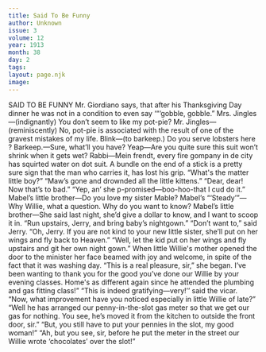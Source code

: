 ```yaml
---
title: Said To Be Funny
author: Unknown
issue: 3
volume: 12
year: 1913
month: 38
day: 2
tags:
layout: page.njk
image:
---
```

SAID TO BE FUNNY   Mr. Giordiano says, that after his Thanksgiving Day dinner he was not in a condition to even say ‘“‘gobble, gobble.”       Mrs. Jingles—(indignantly) You don’t seem to like my pot-pie?    Mr. Jingles—(reminiscently) No, pot-pie is associated with the result of one of the gravest mistakes of my life.       Blink—(to barkeep.) Do you serve lobsters here ?    Barkeep.—Sure, what’ll you have?       Yeap—Are you quite sure this suit won’t shrink when it gets wet?    Rabbi—Mein frendt, every fire gompany in de city has squirted water on dot suit.       A bundle on the end of a stick is a pretty sure sign that the man who carries it, has lost his grip.       “What's the matter little boy?”    “Maw’s gone and drownded all the little kittens.”    “Dear, dear! Now that’s to bad.”    “Yep, an’ she p-promised—boo-hoo-that I cud do it.”       Mabel’s little brother—Do you love my sister Mable?    Mabel’s “‘Steady’”—Why Willie, what a question. Why do you want to know?    Mabel’s little brother—She said last night, she’d give a dollar to know, and I want to scoop it in.       “Run upstairs, Jerry, and bring baby’s nightgown.”    “Don’t want to,” said Jerry.    “Oh, Jerry. If you are not kind to your new little sister, she’ll put on her wings and fly back to Heaven.”    “Well, let the kid put on her wings and fly upstairs and git her own night gown.”       When little Willie's mother opened the door to the minister her face beamed with joy and welcome, in spite of the fact that it was washing day. “This is a real pleasure, sir,” she began. I’ve been wanting to thank you for the good you’ve done our Willie by your evening classes. Home's as different again since he attended the plumbing and gas fitting class!”    “This is indeed gratifying—very!’’ said the vicar. “Now, what improvement have you noticed especially in little Willie of late?”    “Well he has arranged our penny-in-the-slot gas meter so that we get our gas for nothing. You see, he’s moved it from the kitchen to outside the front door, sir.” “But, you still have to put your pennies in the slot, my good woman!”    “Ah, but you see, sir, before he put the meter in the street our Willie wrote ‘chocolates’ over the slot!” 


